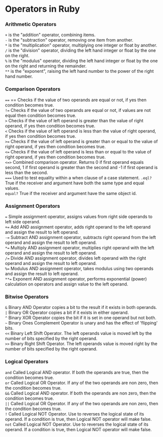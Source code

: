 # Operators in Ruby

### Arithmetic Operators
`+` is the "addition" operator, combining items.  
`-` is the "subtraction" operator, removing one item from another.  
`*` is the "multiplication" operator, multiplying one integer or float by another.  
`/` is the "division" operator, dividing the left hand integer or float by the one on the right.  
`%` is the "modulus" operator, dividing the left hand integer or float by the one on the right and returning the remainder.  
`**` is the "exponent", raising the left hand number to the power of the right hand number.  

### Comparison Operators
`==` ==	Checks if the value of two operands are equal or not, if yes then condition becomes true.  
`!=`	Checks if the value of two operands are equal or not, if values are not equal then condition becomes true.  
`>`	Checks if the value of left operand is greater than the value of right operand, if yes then condition becomes true.  
`<`	Checks if the value of left operand is less than the value of right operand, if yes then condition becomes true.  
`>=`	Checks if the value of left operand is greater than or equal to the value of right operand, if yes then condition becomes true.  
`<=`	Checks if the value of left operand is less than or equal to the value of right operand, if yes then condition becomes true.  
`<=>`	Combined comparison operator. Returns 0 if first operand equals second, 1 if first operand is greater than the second and -1 if first operand is less than the second.  
`===`	Used to test equality within a when clause of a case statement.
`.eql?`	True if the receiver and argument have both the same type and equal values.  
`equal?`	True if the receiver and argument have the same object id.  

### Assignment Operators
`=`	Simple assignment operator, assigns values from right side operands to left side operand.  
`+=`	Add AND assignment operator, adds right operand to the left operand and assign the result to left operand.  
`-=`	Subtract AND assignment operator, subtracts right operand from the left operand and assign the result to left operand.  
`*=`	Multiply AND assignment operator, multiplies right operand with the left operand and assign the result to left operand.  
`/=`	Divide AND assignment operator, divides left operand with the right operand and assign the result to left operand.  
`%=`	Modulus AND assignment operator, takes modulus using two operands and assign the result to left operand.  
`**=`	Exponent AND assignment operator, performs exponential (power) calculation on operators and assign value to the left operand.  

### Bitwise Operators
`&`	Binary AND Operator copies a bit to the result if it exists in both operands.	 
`|`	Binary OR Operator copies a bit if it exists in either operand.	 
`^`	Binary XOR Operator copies the bit if it is set in one operand but not both.	 
`~`	Binary Ones Complement Operator is unary and has the effect of 'flipping' bits.	 
`<<`	Binary Left Shift Operator. The left operands value is moved left by the number of bits specified by the right operand.	 
`>>`	Binary Right Shift Operator. The left operands value is moved right by the number of bits specified by the right operand.  

### Logical Operators
`and`	Called Logical AND operator. If both the operands are true, then the condition becomes true.	 
`or`	Called Logical OR Operator. If any of the two operands are non zero, then the condition becomes true.	 
`&&`	Called Logical AND operator. If both the operands are non zero, then the condition becomes true.	 
`||`	Called Logical OR Operator. If any of the two operands are non zero, then the condition becomes true.	 
`!`	Called Logical NOT Operator. Use to reverses the logical state of its operand. If a condition is true, then Logical NOT operator will make false.	 
`not`	Called Logical NOT Operator. Use to reverses the logical state of its operand. If a condition is true, then Logical NOT operator will make false.
